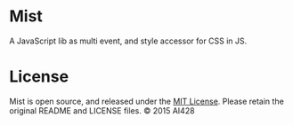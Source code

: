 # Mist
A JavaScript lib as multi event, and style accessor for CSS in JS.

# License
Mist is open source, and released under the [MIT License](//opensource.org/licenses/MIT). Please retain the original README and LICENSE files. © 2015 AI428
